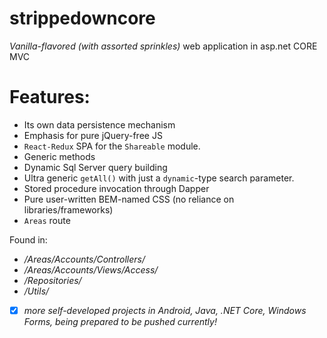 # strippedowncore
*Vanilla-flavored (with assorted sprinkles)* web application in asp.net CORE MVC
# Features:
- Its own data persistence mechanism
- Emphasis for pure jQuery-free JS
- `React-Redux` SPA for the `Shareable` module.
- Generic methods
- Dynamic Sql Server query building
- Ultra generic `getAll()` with just a `dynamic`-type search parameter.
- Stored procedure invocation through Dapper
- Pure user-written BEM-named CSS (no reliance on libraries/frameworks)
- `Areas` route

Found in:
- */Areas/Accounts/Controllers/*
- */Areas/Accounts/Views/Access/*
- */Repositories/*
- */Utils/*

- [x] *more self-developed projects in Android, Java, .NET Core, Windows Forms, being prepared to be pushed currently!*
